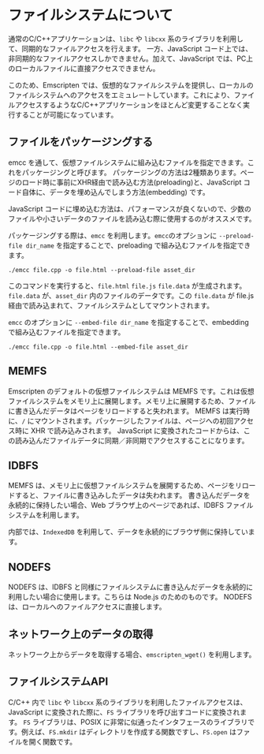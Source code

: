# ファイルシステムについて

通常のC/C++アプリケーションは、`libc` や `libcxx` 系のライブラリを利用して、同期的なファイルアクセスを行えます。
一方、JavaScript コード上では、非同期的なファイルアクセスしかできません。加えて、JavaScript では、PC上のローカルファイルに直接アクセスできません。

このため、Emscripten では、仮想的なファイルシステムを提供し、ローカルのファイルシステムへのアクセスをエミュレートしています。これにより、ファイルアクセスするようなC/C++アプリケーションをほとんど変更することなく実行することが可能になっています。

## ファイルをパッケージングする
emcc を通して、仮想ファイルシステムに組み込むファイルを指定できます。これをパッケージングと呼びます。
パッケージングの方法は2種類あります。ページのロード時に事前にXHR経由で読み込む方法(preloading)と、JavaScript コード自体に、データを埋め込んでしまう方法(embedding) です。

JavaScript コードに埋め込む方法は、パフォーマンスが良くないので、少数のファイルや小さいデータのファイルを読み込む際に使用するのがオススメです。

パッケージングする際は、`emcc` を利用します。`emcc`のオプションに `--preload-file dir_name` を指定することで、preloading で組み込むファイルを指定できます。
```
./emcc file.cpp -o file.html --preload-file asset_dir
```
このコマンドを実行すると、`file.html` `file.js` `file.data` が生成されます。`file.data` が、`asset_dir` 内のファイルのデータです。この `file.data` が file.js 経由で読み込まれて、ファイルシステムとしてマウントされます。

`emcc` のオプションに `--embed-file dir_name` を指定することで、embedding で組み込むファイルを指定できます。

```
./emcc file.cpp -o file.html --embed-file asset_dir
```

## MEMFS
Emscripten のデフォルトの仮想ファイルシステムは MEMFS です。これは仮想ファイルシステムをメモリ上に展開します。メモリ上に展開するため、ファイルに書き込んだデータはページをリロードすると失われます。
MEMFS は実行時に、`/` にマウントされます。パッケージしたファイルは、ページへの初回アクセス時に XHR で読み込みされます。
JavaScript に変換されたコードからは、この読み込んだファイルデータに同期／非同期でアクセスすることになります。

## IDBFS
MEMFS は、メモリ上に仮想ファイルシステムを展開するため、ページをリロードすると、ファイルに書き込みしたデータは失われます。
書き込んだデータを永続的に保持したい場合、Web ブラウザ上のページであれば、IDBFS ファイルシステムを利用します。

内部では、`IndexedDB` を利用して、データを永続的にブラウザ側に保持しています。

## NODEFS
NODEFS は、IDBFS と同様にファイルシステムに書き込んだデータを永続的に利用したい場合に使用します。こちらは Node.js のためのものです。
NODEFS は、ローカルへのファイルアクセスに直接します。

## ネットワーク上のデータの取得
ネットワーク上からデータを取得する場合、`emscripten_wget()` を利用します。

## ファイルシステムAPI

C/C++ 内で `libc` や `libcxx` 系のライブラリを利用したファイルアクセスは、JavaScript に変換された際に、`FS` ライブラリを呼び出すコードに変換されます。
`FS` ライブラリは、POSIX に非常に似通ったインタフェースのライブラリです。例えば、`FS.mkdir` はディレクトリを作成する関数ですし、`FS.open` はファイルを開く関数です。


